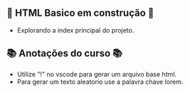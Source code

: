 ## :construction: HTML Basico em construção :construction:

- Explorando a index principal do projeto.

## 📚 Anotações do curso 📚
- Utilize "!" no vscode para gerar um arquivo base html.
- Para gerar um texto aleatorio use a palavra chave lorem.
